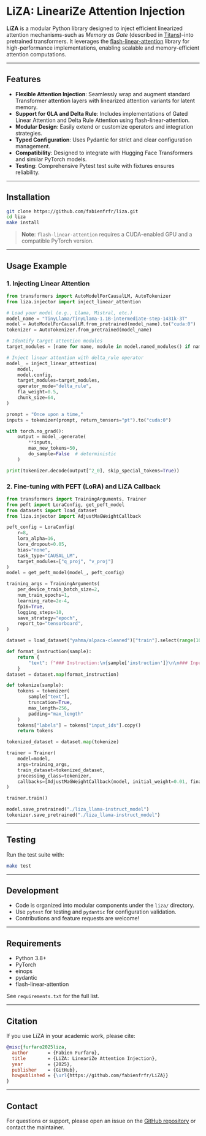 # LiZA: LineariZe Attention Injection

**LiZA** is a modular Python library designed to inject efficient linearized attention mechanisms-such as *Memory as Gate* (described in [Titans](https://arxiv.org/html/2501.00663v1))-into pretrained transformers.
It leverages the [flash-linear-attention](https://github.com/fla-org/flash-linear-attention) library for high-performance implementations, enabling scalable and memory-efficient attention computations.

---

## Features

- **Flexible Attention Injection**: Seamlessly wrap and augment standard Transformer attention layers with linearized attention variants for latent memory.
- **Support for GLA and Delta Rule**: Includes implementations of Gated Linear Attention and Delta Rule Attention using flash-linear-attention.
- **Modular Design**: Easily extend or customize operators and integration strategies.
- **Typed Configuration**: Uses Pydantic for strict and clear configuration management.
- **Compatibility**: Designed to integrate with Hugging Face Transformers and similar PyTorch models.
- **Testing**: Comprehensive Pytest test suite with fixtures ensures reliability.

---

## Installation

```bash
git clone https://github.com/fabienfrfr/liza.git
cd liza
make install
```

> **Note**: `flash-linear-attention` requires a CUDA-enabled GPU and a compatible PyTorch version.

---

## Usage Example

### 1. Injecting Linear Attention

```python
from transformers import AutoModelForCausalLM, AutoTokenizer
from liza.injector import inject_linear_attention

# Load your model (e.g., Llama, Mistral, etc.)
model_name = "TinyLlama/TinyLlama-1.1B-intermediate-step-1431k-3T"
model = AutoModelForCausalLM.from_pretrained(model_name).to("cuda:0")
tokenizer = AutoTokenizer.from_pretrained(model_name)

# Identify target attention modules
target_modules = [name for name, module in model.named_modules() if name.endswith('self_attn')]

# Inject linear attention with delta_rule operator
model_ = inject_linear_attention(
    model,
    model.config,
    target_modules=target_modules,
    operator_mode="delta_rule",
    fla_weight=0.5,
    chunk_size=64,
)

prompt = "Once upon a time,"
inputs = tokenizer(prompt, return_tensors="pt").to("cuda:0")

with torch.no_grad():
    output = model_.generate(
        **inputs,
        max_new_tokens=50,
        do_sample=False  # deterministic
    )

print(tokenizer.decode(output[^2_0], skip_special_tokens=True))
```


### 2. Fine-tuning with PEFT (LoRA) and LiZA Callback

```python
from transformers import TrainingArguments, Trainer
from peft import LoraConfig, get_peft_model
from datasets import load_dataset
from liza.injector import AdjustMaGWeightCallback

peft_config = LoraConfig(
    r=8,
    lora_alpha=16,
    lora_dropout=0.05,
    bias="none",
    task_type="CAUSAL_LM",
    target_modules=["q_proj", "v_proj"]
)
model = get_peft_model(model_, peft_config)

training_args = TrainingArguments(
    per_device_train_batch_size=2,
    num_train_epochs=1,
    learning_rate=2e-4,
    fp16=True,
    logging_steps=10,
    save_strategy="epoch",
    report_to="tensorboard",
)

dataset = load_dataset("yahma/alpaca-cleaned")["train"].select(range(1000))

def format_instruction(sample):
    return {
        "text": f"### Instruction:\n{sample['instruction']}\n\n### Input:\n{sample['input']}\n\n### Response:\n{sample['output']}"
    }
dataset = dataset.map(format_instruction)

def tokenize(sample):
    tokens = tokenizer(
        sample["text"],
        truncation=True,
        max_length=256,
        padding="max_length"
    )
    tokens["labels"] = tokens["input_ids"].copy()
    return tokens

tokenized_dataset = dataset.map(tokenize)

trainer = Trainer(
    model=model,
    args=training_args,
    train_dataset=tokenized_dataset,
    processing_class=tokenizer,
    callbacks=[AdjustMaGWeightCallback(model, initial_weight=0.01, final_weight=0.5, transition_step=500)]
)

trainer.train()

model.save_pretrained("./liza_llama-instruct_model")
tokenizer.save_pretrained("./liza_llama-instruct_model")
```


---

## Testing

Run the test suite with:

```bash
make test
```


---

## Development

- Code is organized into modular components under the `liza/` directory.
- Use `pytest` for testing and `pydantic` for configuration validation.
- Contributions and feature requests are welcome!

---

## Requirements

- Python 3.8+
- PyTorch
- einops
- pydantic
- flash-linear-attention

See `requirements.txt` for the full list.

---

## Citation

If you use LiZA in your academic work, please cite:

```bibtex
@misc{furfaro2025liza,
  author       = {Fabien Furfaro},
  title        = {LiZA: LineariZe Attention Injection},
  year         = {2025},
  publisher    = {GitHub},
  howpublished = {\url{https://github.com/fabienfrfr/LiZA}}
}
```


---

## Contact

For questions or support, please open an issue on the [GitHub repository](https://github.com/fabienfrfr/LiZA) or contact the maintainer.
